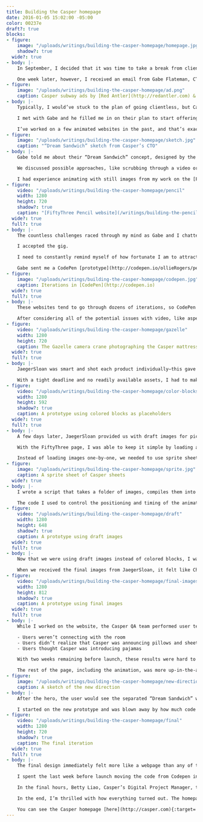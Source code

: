 ```yaml
---
title: Building the Casper homepage
date: 2016-01-05 15:02:00 -05:00
color: 00237e
draft?: true
blocks:
- figure:
    image: "/uploads/writings/building-the-casper-homepage/homepage.jpg"
    shadow?: true
  wide?: true
- body: |-
    In September, I decided that it was time to take a break from client work. I would focus 100% of my time on my freelancing app, [Cushion](http://cushionapp.com), and hopefully reach a point where I could live off its income.

    One week later, however, I received an email from Gabe Flateman, CTO and co-founder of [Casper](http://casper.com). If you live in New York, you’re probably well aware of Casper because their subway ads are *everywhere*. In short, Casper is a mattress startup with emphasis on quality, affordability, and customer support.
- figure:
    image: "/uploads/writings/building-the-casper-homepage/ad.png"
    caption: Casper subway ads by [Red Antler](http://redantler.com) & [Tomi Um](http://tomiillustration.com)
- body: |-
    Typically, I would’ve stuck to the plan of going clientless, but Casper is an enticing client—I simply couldn’t pass up the opportunity to at least chat. If anything, this would allow me to work full-time on Cushion for even longer.

    I met with Gabe and he filled me in on their plan to start offering pillows and sheets along with their signature mattress (not my typical client). To announce their new products, they needed a fancy new homepage.

    I’ve worked on a few animated websites in the past, and that’s exactly how Gabe found me. These websites are fun because they give me the chance to experiment. I also do my best work under the pressure of their challenges and countless unknowns, like whether the website is even possible.
- figure:
    image: "/uploads/writings/building-the-casper-homepage/sketch.jpg"
    caption: "“Dream Sandwich” sketch from Casper’s CTO"
- body: |-
    Gabe told me about their “Dream Sandwich” concept, designed by the creative studio, [JaegerSloan](http://jaegersloan.com). The bed would separate in mid-air and each product would float up the page as the user scrolls. Then, the products would float back down and land as a complete bed.

    We discussed possible approaches, like scrubbing through a video or swapping out still images. Video is easy, but sacrifices quality and control. Stills are more flexible and higher quality, but at the cost of file size. Regardless of the direction we took, it was clear that this would be a real challenge.

    I had experience animating with still images from my work on the [FiftyThree Pencil page](/writings/building-the-pencil-page), where a hand holding a Pencil rotates as the user scrolls. That, however, was only a small section of the page using only a dozen images. The Casper website, on the other hand, would potentially be hundreds of hi-res images spanning the entire window.
- figure:
    video: "/uploads/writings/building-the-casper-homepage/pencil"
    width: 1280
    height: 720
    shadow?: true
    caption: "[FiftyThree Pencil website](/writings/building-the-pencil-page)"
  wide?: true
  full?: true
- body: |-
    The countless challenges raced through my mind as Gabe and I chatted—file size, performance, file size, image quality, file size, deadline. I could’ve walked away, but after brainstorming and talking through all the obstacles, I felt invested in the website—I wanted to be the one to make this special.

    I accepted the gig.

    I need to constantly remind myself of how fortunate I am to attract this caliber of client, and more importantly, that building websites even counts as a profession—let alone a valuable one. At any time, tides could shift and the industry could take a nosedive. It sounds far-fetched, but I was once a skilled Flash developer.

    Gabe sent me a CodePen [prototype](http://codepen.io/ollieRogers/pen/lfeLc/) they made for scrubbing a video with the scrollbar. [CodePen](http://codepen.io) and other web-based IDEs were completely foreign to me, so this was a first. I forked Casper’s prototype and added friction to make the scrubbing smoother. I was blown away by how easy it was to set up and share iterations. So much, in fact, that I decided to use it for the rest of the project.
- figure:
    image: "/uploads/writings/building-the-casper-homepage/codepen.jpg"
    caption: Iterations in [CodePen](http://codepen.io)
  wide?: true
  full?: true
- body: |-
    These websites tend to go through dozens of iterations, so CodePen was the perfect tool for me to quickly make changes and get instant feedback from Casper. Whenever we decided to go in a different direction, I would simply fork the latest prototype and move on. This left me with shareable save points that I could easily link to.

    After considering all of the potential issues with video, like aspect ratio and browser compatibility, we decided to ditch that approach. This was definitely for the best because if we were to discover a deal-breaker after shooting the video, we would be in a really sticky situation. By using still images, we would at least have some outs if anything went south.
- figure:
    video: "/uploads/writings/building-the-casper-homepage/gazelle"
    width: 1280
    height: 720
    caption: The Gazelle camera crane photographing the Casper mattress
  wide?: true
  full?: true
- body: |-
    JaegerSloan was smart and shot each product individually—this gave us more control over scaling and positioning. They used a Gazelle camera crane on a green screen, which provided us with a smooth series of angles that we could select from. If I learned anything throughout this project, it’s that Casper *does not* mess around when it comes to big ideas.

    With a tight deadline and no readily available assets, I had to make the most of my time. While JaegerSloan worked on touching up the images, I started coding a prototype using colored blocks as placeholders. This allowed me to focus on the timing, positioning, and feel of the animation before even thinking about actual images.
- figure:
    video: "/uploads/writings/building-the-casper-homepage/color-blocks"
    width: 1280
    height: 592
    shadow?: true
    caption: A prototype using colored blocks as placeholders
  wide?: true
  full?: true
- body: |-
    A few days later, JaegerSloan provided us with draft images for picking which frames we would need for the final animation. Because of the tight deadline, we didn’t have the luxury of touching up every single image from the photoshoot. And because of the concern with file size, we needed to know the frame rate that would require the fewest number of images while still feeling smooth.

    With the FiftyThree page, I was able to keep it simple by loading a dozen images individually. With Casper, however, I’m dealing with hundreds of images, so the number of requests became a big concern as well.

    Instead of loading images one-by-one, we needed to use sprite sheets—combining every frame of a product as one image. If we have 5 products on the page, the browser would only need to load 5 images with 100 frames versus 500 single-frame images. The file size would also be much lower because the images within the sprite sheet could share colors.
- figure:
    image: "/uploads/writings/building-the-casper-homepage/sprite.jpg"
    caption: A sprite sheet of Casper sheets
  wide?: true
- body: |-
    I wrote a script that takes a folder of images, compiles them into a sprite sheet, and optimizes the sheet to save even more on file size. The result is a single image and a CSS file of the background positions of the frames within the sprite sheet. In the Javscript, I simply change the class name of an element to display the correct frame.

    The code I used to control the positioning and timing of the animation is step-based, similar to the system I wrote for Dropbox’s [Carousel website](/writings/building-the-carousel-website). Each step has a duration and an array of items to animate. And each item has start/end values for each property (x, y, etc). The current step is detected based on the scroll position. The items then animate based on the scroll position within the current step. Everything is based on relative percentages, so if a specific step needs to be shortened or lengthened, I can increase the duration of that step and the animation will adjust itself.
- figure:
    video: "/uploads/writings/building-the-casper-homepage/draft"
    width: 1280
    height: 648
    shadow?: true
    caption: A prototype using draft images
  wide?: true
  full?: true
- body: |-
    Now that we were using draft images instead of colored blocks, I was able to get a much better sense of the animation’s feel. It was exciting to see everything coming together—even as a draft. I tweaked the timing and positioning to smooth out the rough spots and shared the new prototype with Casper.

    When we received the final images from JaegerSloan, it felt like Christmas. I had been working with the draft images for so long that I forgot that they were drafts—my brain learned to ignore their rough edges and color. Once I swapped out the drafts for the retouched images, everything instantly felt like a real webpage—no longer a prototype.
- figure:
    video: "/uploads/writings/building-the-casper-homepage/final-images"
    width: 1280
    height: 812
    shadow?: true
    caption: A prototype using final images
  wide?: true
  full?: true
- body: |-
    While I worked on the website, the Casper QA team performed user tests with each major iteration I sent them, rather than launching and hoping for the best. With the final images in place, they were able to discover a few difficult truths.

    - Users weren’t connecting with the room
    - Users didn’t realize that Casper was announcing pillows and sheets
    - Users thought Casper was introducing pajamas

    With two weeks remaining before launch, these results were hard to swallow. We had to make some big changes, but fortunately, not all was lost. To make the room feel more relatable, Casper brought back the hero image with one of their lifestyle photos. This provided a more realistic image of a bedroom with more emphasis on the announcement copy. Instead of distracting the user with an animation right off-the-bat, the still image would give them time to digest the copy and realize that Casper now has sheets and pillows.

    The rest of the page, including the animation, was more up-in-the-air at this point. Casper’s Director of Design, Huy Vu, and Senior Designer, Jarrod Barretto, focused on a new design. It would reuse the elements of the animation, but ditch the idea of the step-based animation.
- figure:
    image: "/uploads/writings/building-the-casper-homepage/new-direction.jpg"
    caption: A sketch of the new direction
- body: |-
    After the hero, the user would see the separated “Dream Sandwich” with buttons linking to each product. They would then scroll through the individual products before hitting the rest of the page. As the products move up the page, they would “rotate” with the scroll to create the illusion of 3D perspective.

    I started on the new prototype and was blown away by how much code I was able to remove. I treated each section of the page as a self-contained block with its own scroll percentage. The items would move up the page like normal HTML elements, but the “rotation” would be determined by their independent position on the page. This approach cut the code to roughly 30 lines, down from over 600.
- figure:
    video: "/uploads/writings/building-the-casper-homepage/final"
    width: 1280
    height: 720
    shadow?: true
    caption: The final iteration
  wide?: true
  full?: true
- body: |-
    The final design immediately felt more like a webpage than any of the previous iterations, and I find the design much more effective than a complex animation—it doesn’t hijack the scroll or move elements against the grain of the page. If the user scrolls quickly from top to bottom, they might not even notice the rotating products, but once they do, it will wow them even more.

    I spent the last week before launch moving the code from Codepen into Casper’s repo. Joseph Cortwabi, one of Casper’s front-end engineers, worked closely with Jarrod to fine-tune the hero across screen resolutions and orientations while Kei Sato, another front-end engineer, helped with the shop modules at the bottom of the page.

    In the final hours, Betty Liao, Casper’s Digital Project Manager, tested a gnarly iOS7 bug for me while I attempted to blindly fix it (without the device). A few stressful minutes later, I merged my final pull request and called it a night. Casper launched the next day.

    In the end, I’m thrilled with how everything turned out. The homepage fits that perfect balance between subtle and special without going overboard with animations. I had a blast working with the team and witnessing them build the rest of the website around my small contribution. I look forward to watching Casper grow, and I hope to hear from them again when they inevitably launch pajamas.

    You can see the Casper homepage [here](http://casper.com){:target='_blank'}.
---
```


